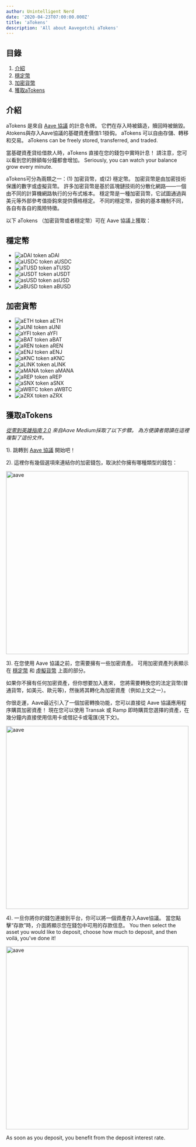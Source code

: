 ```yaml
---
author: Unintelligent Nerd
date: '2020-04-23T07:00:00.000Z'
title: 'aTokens'
description: 'All about Aavegotchi aTokens'
---
```


## 目錄
1. <a href=#introduction>介紹</a>
2. <a href=#stablecoins>穩定幣</a>
3. <a href=#cryptocurrencies>加密貨幣</a>
4. <a href=#getting-atokens>獲取aTokens</a>

## 介紹

aTokens 是來自 [Aave 協議](https://aave.com) 的計息令牌。 它們在存入時被鑄造，贖回時被銷毀。 Atokens與存入Aave協議的基礎資產價值1:1掛鈎。 aTokens 可以自由存儲、轉移和交易。 aTokens can be freely stored, transferred, and traded.

當基礎資產貸给借款人時，aTokens 直接在您的錢包中實時計息！ 請注意，您可以看到您的餘額每分鐘都會增加。 Seriously, you can watch your balance grow every minute.

aTokens可分為兩類之一：(1) 加密貨幣，或(2) 穩定幣。  加密貨幣是由加密技術保護的數字或虛擬貨幣。 許多加密貨幣是基於區塊鏈技術的分散化網路——一個由不同的計算機網路執行的分布式帳本。 穩定幣是一種加密貨幣，它試圖通過與美元等外部參考值掛鈎來提供價格穩定。 不同的穩定幣，掛鉤的基本機制不同，各自有各自的風險特徵。

以下 aTokens （加密貨幣或者穩定幣）可在 Aave 協議上獲取：

## 穩定幣

* <img class="atoken" src="/atokens/aDAI.svg" alt = "aDAI token" /> aDAI
* <img class="atoken" src="/atokens/aUSDC.svg" alt = "aUSDC token" /> aUSDC
* <img class="atoken" src="/atokens/aTUSD.svg" alt = "aTUSD token" /> aTUSD
* <img class="atoken" src="/atokens/aUSDT.svg" alt = "aUSDT token" /> aUSDT
* <img class="atoken" src="/atokens/asUSD.svg" alt = "asUSD token" /> asUSD
* <img class="atoken" src="/atokens/aBUSD.svg" alt = "aBUSD token" /> aBUSD

## 加密貨幣

* <img class="atoken" src="/atokens/aETH.svg" alt = "aETH token" /> aETH
* <img class="atoken" src="/atokens/aUNI.svg" alt = "aUNI token" /> aUNI
* <img class="atoken" src="/atokens/aYFI.svg" alt = "aYFI token" /> aYFI
* <img class="atoken" src="/atokens/aBAT.svg" alt = "aBAT token" /> aBAT
* <img class="atoken" src="/atokens/aREN.svg" alt = "aREN token" /> aREN
* <img class="atoken" src="/atokens/aENJ.svg" alt = "aENJ token" /> aENJ
* <img class="atoken" src="/atokens/aKNC.svg" alt = "aKNC token" /> aKNC
* <img class="atoken" src="/atokens/aLINK.svg" alt = "aLINK token" /> aLINK
* <img class="atoken" src="/atokens/aMANA.svg" alt = "aMANA token" /> aMANA
* <img class="atoken" src="/atokens/aREP.svg" alt = "aREP token" /> aREP
* <img class="atoken" src="/atokens/aSNX.svg" alt = "aSNX token" /> aSNX
* <img class="atoken" src="/atokens/aWBTC.svg" alt = "aWBTC token" /> aWBTC
* <img class="atoken" src="/atokens/aZRX.svg" alt = "aZRX token" /> aZRX

## 獲取aTokens

*<a href = "https://medium.com/aave/zero-to-hero-guide-2-0-dadce0f3e834">從零到英雄指南 2.0</a> 來自Aave Medium採取了以下步驟。 為方便讀者閱讀在這裡複製了這份文件。*

1). 跳轉到 <a href = "https://app.aave.com/">Aave 協議</a> 開始吧！

2). 這裡你有幾個選項來連結你的加密錢包，取決於你擁有哪種類型的錢包：

<img src = "/atokens/connect-your-wallet.png" alt = "aave" width = "500" />

3). 在您使用 Aave 協議之前，您需要擁有一些加密資產。 可用加密資產列表顯示在 <a href=#stablecoins>穩定幣</a> 和 <a href=#cryptocurrencies>虛擬貨幣</a> 上面的部分。

如果你不擁有任何加密資產，但你想要加入進來， 您將需要轉換您的法定貨幣(普通貨幣，如美元、歐元等)，然後將其轉化為加密資產（例如上文之一）。

你很走運，Aave最近引入了一個加密轉換功能，您可以直接從 Aave 協議應用程序購買加密資產！ 現在您可以使用 Transak 或 Ramp 即時購買您選擇的資產，在幾分鐘内直接使用信用卡或借記卡或電匯(見下文)。

<img src = "/atokens/buy-with-fiat.png" alt = "aave" width = "500" />

4). 一旦你將你的錢包連接到平台，你可以將一個資產存入Aave協議。 當您點擊“存款”時，介面將顯示您在錢包中可用的存款信息。 You then select the asset you would like to deposit, choose how much to deposit, and then voilá, you’ve done it!

<img src = "/atokens/deposit.gif" alt = "aave" width = "500" />

As soon as you deposit, you benefit from the deposit interest rate.